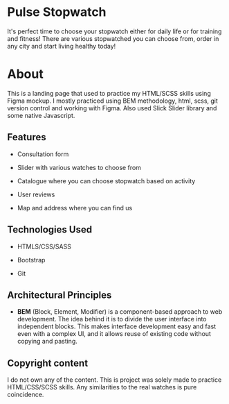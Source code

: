 # Pulse Stopwatch

It's perfect time to choose your stopwatch either for daily life or for training and fitness! There are various stopwatched you can choose from, order in any city and start living healthy today!

# About

This is a landing page that used to practice my HTML/SCSS skills using Figma mockup. I mostly practiced using BEM methodology, html, scss, git version control and working with Figma. Also used Slick Slider library and some native Javascript.

## Features

  * Consultation form

  * Slider with various watches to choose from

  * Catalogue where you can choose stopwatch based on activity

  * User reviews

  * Map and address where you can find us

## Technologies Used

* HTMLS/CSS/SASS

* Bootstrap

* Git

## Architectural Principles

* **BEM** (Block, Element, Modifier) is a component-based approach to web development. The idea behind it is to divide the user interface into independent blocks. This makes interface development easy and fast even with a complex UI, and it allows reuse of existing code without copying and pasting.

## Copyright content

I do not own any of the content. This is project was solely made to practice HTML/CSS/SCSS skills. Any similarities to the real watches is pure coincidence.
